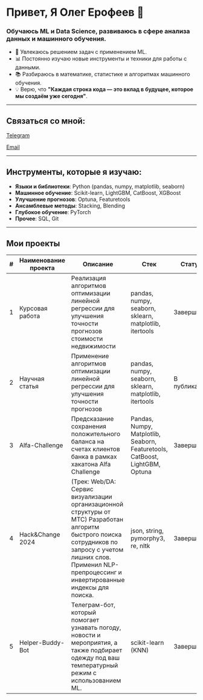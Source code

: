 # Привет, Я Олег Ерофеев 👋

### Обучаюсь ML и Data Science, развиваюсь в сфере анализа данных и машинного обучения.

- 🚀 Увлекаюсь решением задач с применением ML.  
- 📊 Постоянно изучаю новые инструменты и техники для работы с данными.  
- 📚 Разбираюсь в математике, статистике и алгоритмах машинного обучения.  
- 💡 Верю, что **"Каждая строка кода — это вклад в будущее, которое мы создаём уже сегодня"**.  

---

## Связаться со мной:

[Telegram](https://t.me/username)  

[Email](lionbolshoe@yandex.u)

---

## Инструменты, которые я изучаю:
- **Языки и библиотеки**: Python (pandas, numpy, matplotlib, seaborn)  
- **Машинное обучение**: Scikit-learn, LightGBM, CatBoost, XGBoost
- **Улучшение прогнозов**: Optuna, Featuretools  
- **Ансамблевые методы**: Stacking, Blending
- **Глубокое обучение**: PyTorch
- **Прочее**: SQL, Git  

---

## Мои проекты

| #  | Наименование проекта                                                   | Описание                                                                                          | Стек                                                                                          | Статус      | Видимость |
|----|------------------------------------------------------------------------|---------------------------------------------------------------------------------------------------|--------------------------------------------------------------------------------------------------|-------------|------------|
| 1  | Курсовая работа                                           | Реализация алгоритмов оптимизации линейной регрессии для улучшения точности прогнозов стоимости недвижимости  | pandas, numpy, seaborn, sklearn, matplotlib, itertools                                     | Завершено | Private    |
| 2  | Научная статья                                             | Применение алгоритмов оптимизации линейной регрессии для улучшения точности прогнозов | pandas, numpy, seaborn, sklearn, matplotlib, itertools                                     | В публикации | Private    |
| 3  | Alfa-Challenge                                                           | Предсказание сохранения положительного баланса на счетах клиентов банка в рамках хакатона Alfa Challenge | Pandas, Numpy, Matplotlib, Seaborn, Featuretools, CatBoost, LightGBM, Optuna                     | Завершено | Private    |
| 4  | Hack&Change 2024                                                         | (Трек: Web/DA: Сервис визуализации организационной структуры от МТС) Разработан алгоритм быстрого поиска сотрудников по запросу с учетом лишних слов. Применил NLP-препроцессинг и инвертированные индексы для поиска. | json, string, pymorphy3, re, nltk                                                              | Завершено | Public     |
| 5  | Helper-Buddy-Bot                                                        | Телеграм-бот, который помогает узнавать погоду, новости и мероприятия, а также подбирает одежду под ваш температурный режим с использованием ML. | scikit-learn (KNN)                                                                             | Завершено | Private    |
